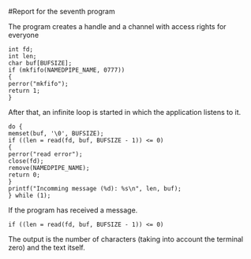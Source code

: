 #Report for the seventh program

The program creates a handle and a channel with access rights for everyone
```
int fd;
int len;
char buf[BUFSIZE];
if (mkfifo(NAMEDPIPE_NAME, 0777))
{
perror("mkfifo");
return 1;
}
```

After that, an infinite loop is started in which the application listens to it.
```
do {
memset(buf, '\0', BUFSIZE);
if ((len = read(fd, buf, BUFSIZE - 1)) <= 0)
{
perror("read error");
close(fd);
remove(NAMEDPIPE_NAME);
return 0;
}
printf("Incomming message (%d): %s\n", len, buf);
} while (1);

```

If the program has received a message.
```
if ((len = read(fd, buf, BUFSIZE - 1)) <= 0)
```
The output is the number of characters (taking into account the terminal zero) and the text itself.
